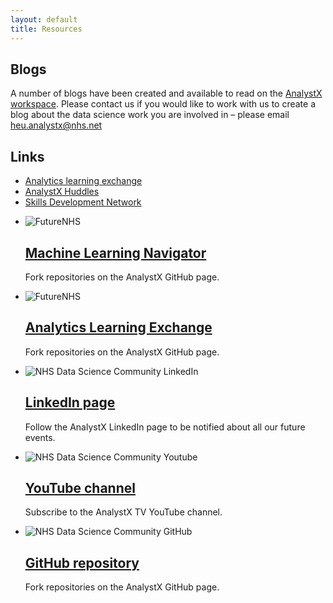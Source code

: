 ```yaml
---
layout: default
title: Resources
---
```


## Blogs

A number of blogs have been created and available to read on the [AnalystX workspace](https://future.nhs.uk/DataAnalytics/view?objectId=25231408). Please contact us if you would like to work with us to create a blog about the data science work you are involved in – please email [heu.analystx@nhs.net](mailto:heu.analystx@nhs.net)

## Links


- [Analytics learning exchange](https://future.nhs.uk/DataAnalytics/view?objectID=26656560)
- [AnalystX Huddles](https://future.nhs.uk/DataAnalytics/view?objectId=26452496)
- [Skills Development Network](https://www.skillsdevelopmentnetwork.com/home)

<ul class="nhsuk-grid-row nhsuk-card-group">
    <li class="nhsuk-grid-column-one-half nhsuk-card-group__item">
        <div class="nhsuk-card nhsuk-card--clickable">
            <img class="nhsuk-card__img" src="assets/img/links/futureNHS.jpg" alt="FutureNHS">
            <div class="nhsuk-card__content">
                <h2 class="nhsuk-card__heading nhsuk-heading-m">
                    <a class="nhsuk-card__link" href="https://future.nhs.uk/DataAnalytics/view?objectID=26103568">Machine Learning Navigator</a>
                </h2>
                <p>Fork repositories on the AnalystX GitHub page.</p>
            </div>
        </div>
    </li>
        <li class="nhsuk-grid-column-one-half nhsuk-card-group__item">
        <div class="nhsuk-card nhsuk-card--clickable">
            <img class="nhsuk-card__img" src="assets/img/links/futureNHS.jpg" alt="FutureNHS">
            <div class="nhsuk-card__content">
                <h2 class="nhsuk-card__heading nhsuk-heading-m">
                    <a class="nhsuk-card__link" href="https://future.nhs.uk/DataAnalytics/view?objectID=26656560">Analytics Learning Exchange</a>
                </h2>
                <p>Fork repositories on the AnalystX GitHub page.</p>
            </div>
        </div>
    </li>
    <li class="nhsuk-grid-column-one-half nhsuk-card-group__item">
        <div class="nhsuk-card nhsuk-card--clickable">
            <img class="nhsuk-card__img" src="assets/img/links/linkedin-min.png" alt="NHS Data Science Community LinkedIn">
            <div class="nhsuk-card__content">
                <h2 class="nhsuk-card__heading nhsuk-heading-m">
                    <a class="nhsuk-card__link" href="https://www.linkedin.com/company/analystx/"> LinkedIn page</a>
                </h2>
                <p>Follow the AnalystX LinkedIn page to be notified about all our future events.</p>
            </div>
        </div>
    </li>
</ul>
<ul class="nhsuk-grid-row nhsuk-card-group">
    <li class="nhsuk-grid-column-one-half nhsuk-card-group__item">
        <div class="nhsuk-card nhsuk-card--clickable">
            <img class="nhsuk-card__img" src="assets/img/links/youtube-min.png" alt="NHS Data Science Community Youtube">
            <div class="nhsuk-card__content">
                <h2 class="nhsuk-card__heading nhsuk-heading-m">
                    <a class="nhsuk-card__link" href="https://www.youtube.com/channel/UCg07r7_eTYQchw9n1RqZlNw"> YouTube channel</a>
                </h2>
                <p>Subscribe to the AnalystX TV YouTube channel.</p>
            </div>
        </div>
    </li>
    <li class="nhsuk-grid-column-one-half nhsuk-card-group__item">
        <div class="nhsuk-card nhsuk-card--clickable">
            <img class="nhsuk-card__img" src="assets/img/links/github-min.png" alt="NHS Data Science Community GitHub">
            <div class="nhsuk-card__content">
                <h2 class="nhsuk-card__heading nhsuk-heading-m">
                    <a class="nhsuk-card__link" href="https://github.com/nhs-analystx/code-sharing"> GitHub repository</a>
                </h2>
                <p>Fork repositories on the AnalystX GitHub page.</p>
            </div>
        </div>
    </li>
</ul>
